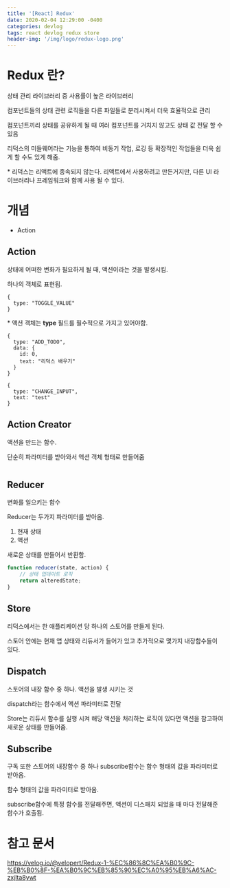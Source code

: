 ```yaml
---
title: '[React] Redux'
date: 2020-02-04 12:29:00 -0400
categories: devlog
tags: react devlog redux store
header-img: '/img/logo/redux-logo.png'
---
```


# Redux 란?

상태 관리 라이브러리 중 사용률이 높은 라이브러리

컴포넌트들의 상태 관련 로직들을 다른 파일들로 분리시켜서 더욱 효율적으로 관리

컴포넌트끼리 상태를 공유하게 될 때 여러 컴포넌트를 거치지 않고도 상태 값 전달 할 수 있음

리덕스의 미들웨어라는 기능을 통하여 비동기 작업, 로깅 등 확장적인 작업들을 더욱 쉽게 할 수도 있게 해줌.

\* 리덕스는 리액트에 종속되지 않는다. 리액트에서 사용하려고 만든거지만, 다른 UI 라이브러리나 프레임워크와 함께 사용 될 수 있다.

# 개념

- Action

## Action

상태에 어떠한 변화가 필요하게 될 때, 액션이라는 것을 발생시킴.

하나의 객체로 표현됨.

```
{
  type: "TOGGLE_VALUE"
}
```

\* 액션 객체는 **type** 필드를 필수적으로 가지고 있어야함.

```
{
  type: "ADD_TODO",
  data: {
    id: 0,
    text: "리덕스 배우기"
  }
}

{
  type: "CHANGE_INPUT",
  text: "test"
}
```

## Action Creator

액션을 만드는 함수.

단순히 파라미터를 받아와서 액션 객체 형태로 만들어줌

```

```

## Reducer

변화를 일으키는 함수

Reducer는 두가지 파라미터를 받아옴.

1. 현재 상태
2. 액션

새로운 상태를 만들어서 반환함.

```javascript
function reducer(state, action) {
	// 상태 업데이트 로직
	return alteredState;
}
```

## Store

리덕스에서는 한 애플리케이션 당 하나의 스토어를 만들게 된다.

스토어 안에는 현재 앱 상태와 리듀서가 들어가 있고 추가적으로 몇가지 내장함수들이 있다.

## Dispatch

스토어의 내장 함수 중 하나. 액션을 발생 시키는 것

dispatch라는 함수에서 액션 파라미터로 전달

Store는 리듀서 함수를 실행 시켜 해당 액션을 처리하는 로직이 있다면 액션을 참고하여 새로운 상태를 만들어줌.

## Subscribe

구독 또한 스토어의 내장함수 중 하나 subscribe함수는 함수 형태의 값을 파라미터로 받아옴.

함수 형태의 값을 파라미터로 받아옴.

subscribe함수에 특정 함수를 전달해주면, 액션이 디스패치 되었을 때 마다 전달해준 함수가 호출됨.

# 참고 문서

https://velog.io/@velopert/Redux-1-%EC%86%8C%EA%B0%9C-%EB%B0%8F-%EA%B0%9C%EB%85%90%EC%A0%95%EB%A6%AC-zxjlta8ywt
